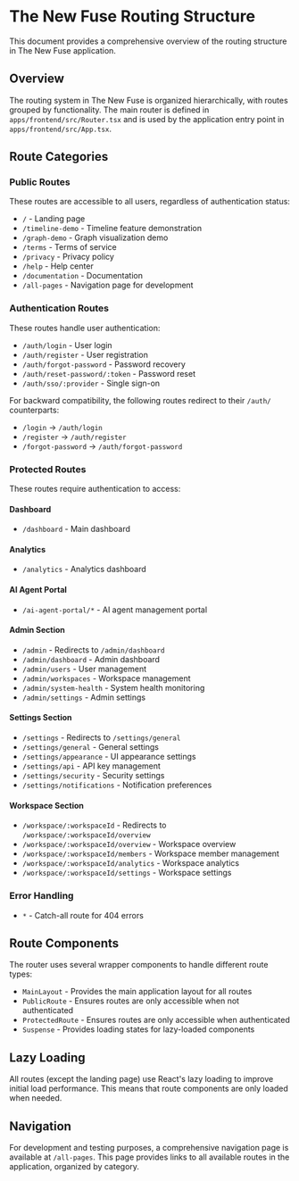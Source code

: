 # The New Fuse Routing Structure

This document provides a comprehensive overview of the routing structure in The New Fuse application.

## Overview

The routing system in The New Fuse is organized hierarchically, with routes grouped by functionality. The main router is defined in `apps/frontend/src/Router.tsx` and is used by the application entry point in `apps/frontend/src/App.tsx`.

## Route Categories

### Public Routes

These routes are accessible to all users, regardless of authentication status:

- `/` - Landing page
- `/timeline-demo` - Timeline feature demonstration
- `/graph-demo` - Graph visualization demo
- `/terms` - Terms of service
- `/privacy` - Privacy policy
- `/help` - Help center
- `/documentation` - Documentation
- `/all-pages` - Navigation page for development

### Authentication Routes

These routes handle user authentication:

- `/auth/login` - User login
- `/auth/register` - User registration
- `/auth/forgot-password` - Password recovery
- `/auth/reset-password/:token` - Password reset
- `/auth/sso/:provider` - Single sign-on

For backward compatibility, the following routes redirect to their `/auth/` counterparts:
- `/login` → `/auth/login`
- `/register` → `/auth/register`
- `/forgot-password` → `/auth/forgot-password`

### Protected Routes

These routes require authentication to access:

#### Dashboard
- `/dashboard` - Main dashboard

#### Analytics
- `/analytics` - Analytics dashboard

#### AI Agent Portal
- `/ai-agent-portal/*` - AI agent management portal

#### Admin Section
- `/admin` - Redirects to `/admin/dashboard`
- `/admin/dashboard` - Admin dashboard
- `/admin/users` - User management
- `/admin/workspaces` - Workspace management
- `/admin/system-health` - System health monitoring
- `/admin/settings` - Admin settings

#### Settings Section
- `/settings` - Redirects to `/settings/general`
- `/settings/general` - General settings
- `/settings/appearance` - UI appearance settings
- `/settings/api` - API key management
- `/settings/security` - Security settings
- `/settings/notifications` - Notification preferences

#### Workspace Section
- `/workspace/:workspaceId` - Redirects to `/workspace/:workspaceId/overview`
- `/workspace/:workspaceId/overview` - Workspace overview
- `/workspace/:workspaceId/members` - Workspace member management
- `/workspace/:workspaceId/analytics` - Workspace analytics
- `/workspace/:workspaceId/settings` - Workspace settings

### Error Handling
- `*` - Catch-all route for 404 errors

## Route Components

The router uses several wrapper components to handle different route types:

- `MainLayout` - Provides the main application layout for all routes
- `PublicRoute` - Ensures routes are only accessible when not authenticated
- `ProtectedRoute` - Ensures routes are only accessible when authenticated
- `Suspense` - Provides loading states for lazy-loaded components

## Lazy Loading

All routes (except the landing page) use React's lazy loading to improve initial load performance. This means that route components are only loaded when needed.

## Navigation

For development and testing purposes, a comprehensive navigation page is available at `/all-pages`. This page provides links to all available routes in the application, organized by category.
